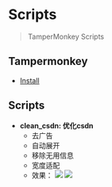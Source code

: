 # Scripts
> TamperMonkey Scripts

## Tampermonkey
- [Install](https://tampermonkey.net/)

## Scripts
- **clean_csdn: 优化csdn**
  - 去广告
  - 自动展开
  - 移除无用信息
  - 宽度适配
  - 效果： 
  ![](https://ws3.sinaimg.cn/large/006tNbRwly1fxp1i8nbrij31hz0u0wrq.jpg)
  ![](https://ws3.sinaimg.cn/large/006tNbRwly1fxp1ilhhiwj31hp0u0n4q.jpg)
